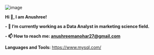 ![image](https://github.com/anushreena/anushreena/assets/45304862/671a3583-3ac0-4d63-80c4-daa99e9fd57f)
       
       
**Hi 👋, I am Anushree!**
  

**- 🔭 I’m currently working as a Data Analyst in marketing science field.**

**- 📫 How to reach me: anushreemanohar27@gmail.com**

**Languages and Tools:**
https://www.mysql.com/


<!--
**anushreena/anushreena** is a ✨ A Passionate Data Analyst ✨ repository because its `README.md` (this file) appears on your GitHub profile.

Here are some ideas to get you started:

- 🔭 I’m currently working as a Data Analyst in marketing science field.
- 🌱 I’m currently working on Python,Sql,Excel,Tableau and PowerBi tools.
- 📫 How to reach me: anushreemanohar27@gmail.com

